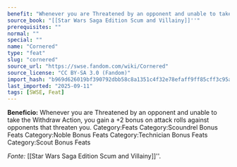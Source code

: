 ```yaml
---
benefit: "Whenever you are Threatened by an opponent and unable to take the Withdraw Action, you gain a +2 bonus on attack rolls against opponents that threaten you. Category:Feats Category:Scoundrel Bonus Feats Category:Noble Bonus Feats Category:Technician Bonus Feats Category:Scout Bonus Feats"
source_book: "[[Star Wars Saga Edition Scum and Villainy]]''"
prerequisites: ""
normal: ""
special: ""
name: "Cornered"
type: "feat"
slug: "cornered"
source_url: "https://swse.fandom.com/wiki/Cornered"
source_license: "CC BY-SA 3.0 (Fandom)"
import_hash: "b969d626019bf390792dbb58c8a1351c4f32e78efaff9ff85cff3c95a98ca19a"
last_imported: "2025-09-11"
tags: [SWSE, Feat]
---
```

**Beneficio:** Whenever you are Threatened by an opponent and unable to take the Withdraw Action, you gain a +2 bonus on attack rolls against opponents that threaten you. Category:Feats Category:Scoundrel Bonus Feats Category:Noble Bonus Feats Category:Technician Bonus Feats Category:Scout Bonus Feats

*Fonte:* [[Star Wars Saga Edition Scum and Villainy]]''.